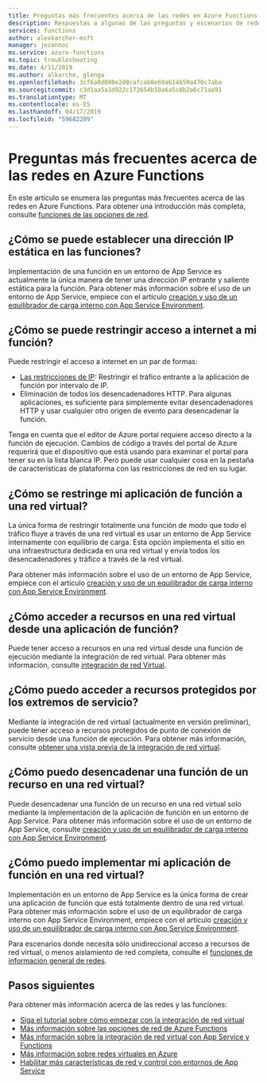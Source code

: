 ```yaml
---
title: Preguntas más frecuentes acerca de las redes en Azure Functions
description: Respuestas a algunas de las preguntas y escenarios de redes con Azure Functions más comunes.
services: functions
author: alexkarcher-msft
manager: jeconnoc
ms.service: azure-functions
ms.topic: troubleshooting
ms.date: 4/11/2019
ms.author: alkarche, glenga
ms.openlocfilehash: 3cf6a0d080e2d8cafcab8e69a614b59a470c7aba
ms.sourcegitcommit: c3d1aa5a1d922c172654b50a6a5c8b2a6c71aa91
ms.translationtype: MT
ms.contentlocale: es-ES
ms.lasthandoff: 04/17/2019
ms.locfileid: "59682209"
---
```

# <a name="frequently-asked-questions-about-networking-in-azure-functions"></a>Preguntas más frecuentes acerca de las redes en Azure Functions

En este artículo se enumera las preguntas más frecuentes acerca de las redes en Azure Functions. Para obtener una introducción más completa, consulte [funciones de las opciones de red](functions-networking-options.md).

## <a name="how-do-i-set-a-static-ip-in-functions"></a>¿Cómo se puede establecer una dirección IP estática en las funciones?

Implementación de una función en un entorno de App Service es actualmente la única manera de tener una dirección IP entrante y saliente estática para la función. Para obtener más información sobre el uso de un entorno de App Service, empiece con el artículo [creación y uso de un equilibrador de carga interno con App Service Environment](../app-service/environment/create-ilb-ase.md).

## <a name="how-do-i-restrict-internet-access-to-my-function"></a>¿Cómo se puede restringir acceso a internet a mi función?

Puede restringir el acceso a internet en un par de formas:

* [Las restricciones de IP](../app-service/app-service-ip-restrictions.md): Restringir el tráfico entrante a la aplicación de función por intervalo de IP.
* Eliminación de todos los desencadenadores HTTP. Para algunas aplicaciones, es suficiente para simplemente evitar desencadenadores HTTP y usar cualquier otro origen de evento para desencadenar la función.

Tenga en cuenta que el editor de Azure portal requiere acceso directo a la función de ejecución. Cambios de código a través del portal de Azure requerirá que el dispositivo que está usando para examinar el portal para tener su en la lista blanca IP. Pero puede usar cualquier cosa en la pestaña de características de plataforma con las restricciones de red en su lugar.

## <a name="how-do-i-restrict-my-function-app-to-a-virtual-network"></a>¿Cómo se restringe mi aplicación de función a una red virtual?

La única forma de restringir totalmente una función de modo que todo el tráfico fluye a través de una red virtual es usar un entorno de App Service internamente con equilibrio de carga. Esta opción implementa el sitio en una infraestructura dedicada en una red virtual y envía todos los desencadenadores y tráfico a través de la red virtual. 

Para obtener más información sobre el uso de un entorno de App Service, empiece con el artículo [creación y uso de un equilibrador de carga interno con App Service Environment](../app-service/environment/create-ilb-ase.md).

## <a name="how-can-i-access-resources-in-a-virtual-network-from-a-function-app"></a>¿Cómo acceder a recursos en una red virtual desde una aplicación de función?

Puede tener acceso a recursos en una red virtual desde una función de ejecución mediante la integración de red virtual. Para obtener más información, consulte [integración de red Virtual](functions-networking-options.md#virtual-network-integration).

## <a name="how-do-i-access-resources-protected-by-service-endpoints"></a>¿Cómo puedo acceder a recursos protegidos por los extremos de servicio?

Mediante la integración de red virtual (actualmente en versión preliminar), puede tener acceso a recursos protegidos de punto de conexión de servicio desde una función de ejecución. Para obtener más información, consulte [obtener una vista previa de la integración de red virtual](functions-networking-options.md#preview-version-of-virtual-network-integration).

## <a name="how-can-i-trigger-a-function-from-a-resource-in-a-virtual-network"></a>¿Cómo puedo desencadenar una función de un recurso en una red virtual?

Puede desencadenar una función de un recurso en una red virtual solo mediante la implementación de la aplicación de función en un entorno de App Service. Para obtener más información sobre el uso de un entorno de App Service, consulte [creación y uso de un equilibrador de carga interno con App Service Environment](../app-service/environment/create-ilb-ase.md).


## <a name="how-can-i-deploy-my-function-app-in-a-virtual-network"></a>¿Cómo puedo implementar mi aplicación de función en una red virtual?

Implementación en un entorno de App Service es la única forma de crear una aplicación de función que está totalmente dentro de una red virtual. Para obtener más información sobre el uso de un equilibrador de carga interno con App Service Environment, empiece con el artículo [creación y uso de un equilibrador de carga interno con App Service Environment](https://docs.microsoft.com/azure/app-service/environment/create-ilb-ase).

Para escenarios donde necesita sólo unidireccional acceso a recursos de red virtual, o menos aislamiento de red completa, consulte el [funciones de información general de redes](functions-networking-options.md).

## <a name="next-steps"></a>Pasos siguientes

Para obtener más información acerca de las redes y las funciones: 

* [Siga el tutorial sobre cómo empezar con la integración de red virtual](./functions-create-vnet.md)
* [Más información sobre las opciones de red de Azure Functions](./functions-networking-options.md)
* [Más información sobre la integración de red virtual con App Service y Functions](../app-service/web-sites-integrate-with-vnet.md)
* [Más información sobre redes virtuales en Azure](../virtual-network/virtual-networks-overview.md)
* [Habilitar más características de red y control con entornos de App Service](../app-service/environment/intro.md)
